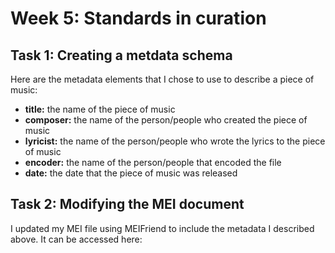 # Week 5: Standards in curation

## Task 1: Creating a metdata schema
Here are the metadata elements that I chose to use to describe a piece of music:
- <b>title:</b> the name of the piece of music
- <b>composer:</b> the name of the person/people who created the piece of music
- <b>lyricist:</b> the name of the person/people who wrote the lyrics to the piece of music
- <b>encoder:</b> the name of the person/people that encoded the file
- <b>date:</b> the date that the piece of music was released

## Task 2: Modifying the MEI document
I updated my MEI file using MEIFriend to include the metadata I described above. It can be accessed here: 
